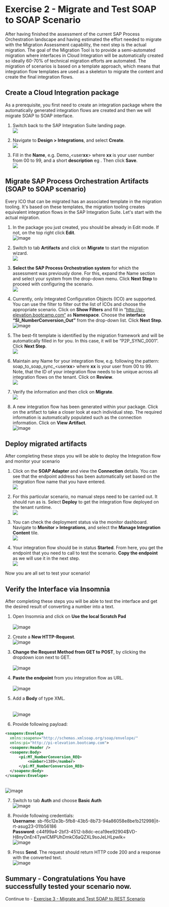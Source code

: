 # Exercise 2 - Migrate and Test SOAP to SOAP Scenario

After having finished the assessment of the current SAP Process Orchestration landscape and having estimated the effort needed to migrate with the Migration Assessment capability, the next step is the actual migration. The goal of the Migration Tool is to provide a semi-automated migration where interfaces in Cloud Integration will be automatically created so ideally 60-70% of technical migration efforts are automated. The migration of scenarios is based on a template approach, which means that integration flow templates are used as a skeleton to migrate the content and create the final integration flows.

## Create a Cloud Integration package

 As a prerequisite, you first need to create an integration package where the automatically generated integration flows are created and 
 then we will migrate SOAP to SOAP interface.

1. Switch back to the SAP Integration Suite landing page.
  <br>![](/exercises/ex2/images/Navigate_Back.png)

3. Navigate to  <b>Design > Integrations</b>, and select  <b>Create</b>.
   <br>![](/exercises/ex2/images/Create_Pack.png)
   
5. Fill in the <b>Name</b>, e.g. Demo_\<user<b>xx</b>\> where <b>xx</b> is your user number from 00 to 99, and a short <b>description</b> eg <Migrate SOAP to SOAP artifact>. Then click <b>Save</b>.
    <br>![](/exercises/ex2/images/Save_Pack.png)
   
## Migrate SAP Process Orchestration Artifacts (SOAP to SOAP scenario)

Every ICO that can be migrated has an associated template in the migration tooling. It's based on these templates, the migration tooling creates equivalent integration flows in the SAP Integration Suite. Let's start with the actual migration.

1. In the package you just created, you should be already in Edit mode. If not, on the top right click <b>Edit</b>.
   <br>![image](/exercises/ex2/images/EditPackage.png)
   
2. Switch to tab <b>Artifacts</b> and click on  <b>Migrate</b> to start the migration wizard.
   <br>![](/exercises/ex2/images/Migrate.png)
   
3. <b>Select the SAP Process Orchestration system</b> for which the assessment was previously done. For this, expand the Name section and select your system from the drop-down menu. Click <b>Next Step</b> to proceed with configuring the scenario.
    <br>![](/exercises/ex2/images/PO_Sys.png)
   
4. Currently, only Integrated Configuration Objects (ICO) are supported. You can use the filter to filter out the list of ICOs and choose the appropriate scenario.  Click on <b>Show Filters</b> and fill in “http://pi-elevation.bootcamp.com“ as <b>Namespace</b>. Choose the <b>interface “SI_NumberConversion_Out”</b> from the drop-down list. Click <b>Next Step</b>.
   <br>![image](/exercises/ex2/images/ChooseScenario.png)

   
5. The best-fit template is identified by the migration framework and will be automatically filled in for you. In this case, it will be “P2P_SYNC_0001”. Click <b>Next Step</b>.
    <br>![](/exercises/ex2/images/Template.png)
   
6. Maintain any Name for your integration flow, e.g. following the pattern: soap_to_soap_sync_\<user<b>xx</b>\> where <b>xx</b> is your user from 00 to 99. Note, that the ID of your integration flow needs to be unique across all integration flows on the tenant. Click on <b>Review</b>.
    <br>![](/exercises/ex2/images/Int_Name_Review.png)
    
7. Verify the information and then click on <b>Migrate</b>.
    <br>![](/exercises/ex2/images/Final_Migrate.png)
    
8. A new integration flow has been generated within your package. Click on the artifact to take a closer look at each individual step. The required information is automatically populated such as the connection information. Click on <b>View Artifact</b>.
   <br> ![image](/exercises/ex2/images/ViewArtifact.png)


## Deploy migrated artifacts

After completing these steps you will be able to deploy the Integration flow and monitor your scenario
    
1.  Click on the <b>SOAP Adapter</b> and view the <b>Connection</b> details. You can see that the endpoint address has been automatically set based on the integration flow name that you have entered.
    <br>![](/exercises/ex2/images/Open_Iflow.png)
    
2. For this particular scenario, no manual steps need to be carried out. It should run as is. Select <b>Deploy</b> to get the integration flow deployed on the tenant runtime.
    <br>![](/exercises/ex2/images/Deploy_Con.png)
   
3. You can check the deployment status via the monitor dashboard. Navigate to <b>Monitor > Integrations</b>, and select the <b>Manage Integration Content</b> tile.
    <br>![](/exercises/ex2/images/Monitor_Int.png)
   
4. Your integration flow should be in status <b>Started</b>. From here, you get the endpoint that you need to call to test the scenario. <b>Copy the endpoint</b> as we will use it in the next step.
    <br>![](/exercises/ex2/images/Copy_endpoint.png)
   
Now you are all set to test your scenario!

## Verify the Interface via Insomnia

After completing these steps you will be able to test the interface and get the desired result of converting a number into a text.

1. Open Insomnia and click on <b>Use the local Scratch Pad</b>  
<br>![image](/exercises/ex2/images/Insomnia-1.png)  

2. Create a <b>New HTTP-Request</b>.
<br>![image](/exercises/ex2/images/Insomnia-2.png)  

3. <b>Change the Request Method from GET to POST</b>, by clicking the dropdown icon next to GET.  
<br>![image](/exercises/ex2/images/Insomnia-3.png)  

4. <b>Paste the endpoint</b> from you integration flow as URL.  
<br>![image](/exercises/ex2/images/Insomnia-4.png)  

5. Add a <b>Body</b> of type XML.<br>  
<br>![image](/exercises/ex2/images/Insomnia-5.png)  

6. Provide following payload:
  ```xml
<soapenv:Envelope
    xmlns:soapenv="http://schemas.xmlsoap.org/soap/envelope/"
    xmlns:pi="http://pi-elevation.bootcamp.com">
    <soapenv:Header />
    <soapenv:Body>
        <pi:MT_NumberConversion_REQ>
            <number>1389</number>
        </pi:MT_NumberConversion_REQ>
    </soapenv:Body>
</soapenv:Envelope>
```

<br>![image](/exercises/ex2/images/Insomnia-6.png)  

7. Switch to tab <b>Auth</b> and choose <b>Basic Auth</b>
<br>![image](/exercises/ex2/images/Insomnia-7.png)  

8. Provide following credentials:<br>
<b>Username</b>: sb-f6c12e3b-5fb8-43b5-8b73-94a86058e8be!b212998|it-rt-asug23-01!b56186<br>
<b>Password</b>: c44f99a4-2bf3-4512-b8dc-eca19ee92904$VD-H8nyOnEr4TywlCMPUhDmkC6aQZXL9soJeLHLpwIk=
<br>![image](/exercises/ex2/images/Insomnia-8.png)  


9. Press <b>Send</b>. The request should return HTTP code 200 and a response with the converted text.
<br>![image](/exercises/ex2/images/Insomnia-9.png)  

## Summary - Congratulations You have successfully tested your scenario now.

Continue to - [Exercise 3 - Migrate and Test SOAP to REST Scenario](../ex3/README.md)

